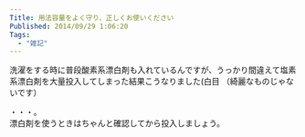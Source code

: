 ```yaml
---
Title: 用法容量をよく守り、正しくお使いください
Published: 2014/09/29 1:06:20
Tags:
  - "雑記"
---
```

洗濯をする時に普段酸素系漂白剤も入れているんですが、うっかり間違えて塩素系漂白剤を大量投入してしまった結果こうなりました(白目
（綺麗なものじゃないです）

<?# Twitter 516252919838957568 /?>

<?# Twitter 516255652297973760 /?>

<?# Twitter 516255028307165184 /?>

・・・。    
漂白剤を使うときはちゃんと確認してから投入しましょう。